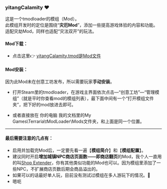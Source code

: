 ### yitangCalamity ❤
这是一个tmodloader的模组（Mod）。  
此模组开发时的定位是围绕“**灾厄Mod**”，添加一些提高游戏体验的内容和功能。  
适配灾劫Mod，同样也适配“灾法双开”的玩法。

#### Mod下载：
*  点击这里👉 [yitangCalamity.tmod是Mod文件](https://github.com/yitang1/yitangCalamity/releases)

#### Mod安装：
因为此Mod未在创意工坊发布，所以需要玩家**手动安装**。

* 打开Steam里的tmodloader，在游戏主界面依次点击—“创意工坊”—“管理模组”（就是平时你查看mod的模组列表），最下面中间有一个“打开模组文件夹”，把下好的mod放进去即可。

* 或者直接放在 你的电脑 我的文档里的My Games\Terraria\tModLoader\Mods文件夹，和上面是同一个位置。

---
#### 最后需要注意的几点有：
* 启用并加载完Mod后，一定要先看一遍【**模组简介**】和【**模组配置**】。
* 建议同时开启**增加城镇NPC商店页面数——即商店翻页**的Mod，我个人一直用的叫[Shop Extender](https://steamcommunity.com/sharedfiles/filedetails/?id=3012051615)，你有其他类似功能的Mod也可以。因为模组里添加了一些NPC，不扩展商店页数后期会商品溢出的。
* 如果可以的话最好单人玩，目前没有测试过模组在多人游玩下的情况。🤒
* 嗯呃
